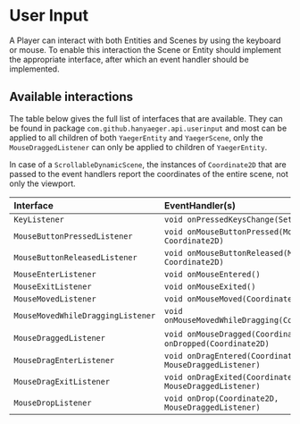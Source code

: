 # User Input

A Player can interact with both Entities and Scenes by using the keyboard or
mouse. To enable this interaction the Scene or Entity should implement the
appropriate interface, after which an event handler should be implemented.

## Available interactions

The table below gives the full list of interfaces that are available. They can
be found in package
`com.github.hanyaeger.api.userinput` and most can be applied to all children of
both `YaegerEntity`
and `YaegerScene`, only the `MouseDraggedListener` can only be applied to
children of `YaegerEntity`.

In case of a `ScrollableDynamicScene`, the instances of `Coordinate2D` that are
passed to the event handlers report the coordinates of the entire scene, not
only the viewport.

| Interface                         | EventHandler(s)                                                     |
|:----------------------------------|:--------------------------------------------------------------------|
| `KeyListener`                     | `void onPressedKeysChange(Set<KeyCode>)`                            |                                                    |
| `MouseButtonPressedListener`      | `void onMouseButtonPressed(MouseButton, Coordinate2D)`              |
| `MouseButtonReleasedListener`     | `void onMouseButtonReleased(MouseButton, Coordinate2D)`             |
| `MouseEnterListener`              | `void onMouseEntered()`                                             |
| `MouseExitListener`               | `void onMouseExited()`                                              |
| `MouseMovedListener`              | `void onMouseMoved(Coordinate2D)`                                   |
| `MouseMovedWhileDraggingListener` | `void onMouseMovedWhileDragging(Coordinate2D)`                      |
| `MouseDraggedListener`            | `void onMouseDragged(Coordinate2D)`, `void onDropped(Coordinate2D)` |
| `MouseDragEnterListener`          | `void onDragEntered(Coordinate2D, MouseDraggedListener)`            |
| `MouseDragExitListener`           | `void onDragExited(Coordinate2D, MouseDraggedListener)`             |
| `MouseDropListener`               | `void onDrop(Coordinate2D, MouseDraggedListener)`                   |
